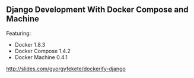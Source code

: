 ## Django Development With Docker Compose and Machine

Featuring:

- Docker 1.8.3
- Docker Compose 1.4.2
- Docker Machine 0.4.1

http://slides.com/gyorgyfekete/dockerify-django